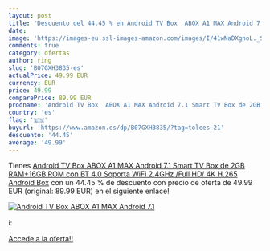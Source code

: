 ```yaml
---
layout: post
title: 'Descuento del 44.45 % en Android TV Box  ABOX A1 MAX Android 7.1 '
date: 
image: 'https://images-eu.ssl-images-amazon.com/images/I/41wNaDXgnoL._SL200_.jpg'
comments: true
category: ofertas
author: ring
slug: 'B07GXH3835-es'
actualPrice: 49.99 EUR
currency: EUR
price: 49.99
comparePrice: 89.99 EUR
prodname: 'Android TV Box  ABOX A1 MAX Android 7.1 Smart TV Box de 2GB RAM+16GB ROM con BT 4.0 Soporta WiFi 2.4GHz /Full HD/ 4K H.265 Android Box'
country: 'es'
flag: '🇪🇸'
buyurl: 'https://www.amazon.es/dp/B07GXH3835/?tag=tolees-21'
descuento: '44.45'
average: '49.99'
---
```


Tienes [Android TV Box  ABOX A1 MAX Android 7.1 Smart TV Box de 2GB RAM+16GB ROM con BT 4.0 Soporta WiFi 2.4GHz /Full HD/ 4K H.265 Android Box](https://www.amazon.es/dp/B07GXH3835/?tag=tolees-21) con un 44.45 % de descuento con precio de oferta de 49.99 EUR (original: 89.99 EUR) en el siguiente enlace!

[![Android TV Box  ABOX A1 MAX Android 7.1 ](https://images-eu.ssl-images-amazon.com/images/I/41wNaDXgnoL._SL200_.jpg)](https://www.amazon.es/dp/B07GXH3835/?tag=tolees-21)

ℹ️:


[Accede a la oferta!!](https://www.amazon.es/dp/B07GXH3835/?tag=tolees-21)
